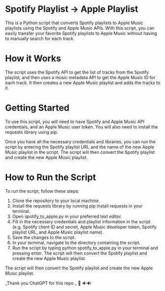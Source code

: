 # Spotify Playlist -> Apple Playlist 
This is a Python script that converts Spotify playlists to Apple Music playlists using the Spotify and Apple Music APIs. With this script, you can easily transfer your favorite Spotify playlists to Apple Music without having to manually search for each track.

# How it Works
The script uses the Spotify API to get the list of tracks from the Spotify playlist, and then uses a music metadata API to get the Apple Music ID for each track. It then creates a new Apple Music playlist and adds the tracks to it.

# Getting Started
To use this script, you will need to have Spotify and Apple Music API credentials, and an Apple Music user token. You will also need to install the requests library using pip.

Once you have all the necessary credentials and libraries, you can run the script by entering the Spotify playlist URL and the name of the new Apple Music playlist in the script. The script will then convert the Spotify playlist and create the new Apple Music playlist.

# How to Run the Script
To run the script, follow these steps:
1. Clone the repository to your local machine.
2. Install the requests library by running pip install requests in your terminal.
3. Open spotify_to_apple.py in your preferred text editor.
4. Fill in the necessary credentials and playlist information in the script (e.g. Spotify client ID and secret, Apple Music developer token, Spotify playlist URL, and Apple Music playlist name).
5. Save the changes to the script.
6. In your terminal, navigate to the directory containing the script.
7. Run the script by typing python spotify_to_apple.py in your terminal and pressing enter.
The script will then convert the Spotify playlist and create the new Apple Music playlist.

The script will then convert the Spotify playlist and create the new Apple Music playlist.



_Thank you ChatGPT for this repo _ 🤖 🔉🔊


